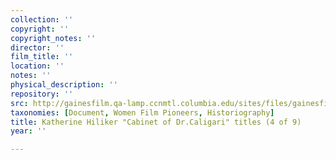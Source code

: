 ```yaml
---
collection: ''
copyright: ''
copyright_notes: ''
director: ''
film_title: ''
location: ''
notes: ''
physical_description: ''
repository: ''
src: http://gainesfilm.qa-lamp.ccnmtl.columbia.edu/sites/files/gainesfilm/images/D_hilliker_cabinet_dr.__82541-4.jpg
taxonomies: [Document, Women Film Pioneers, Historiography]
title: Katherine Hiliker "Cabinet of Dr.Caligari" titles (4 of 9)
year: ''

---
```

